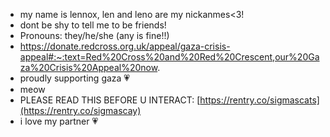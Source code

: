 - my name is lennox, len and leno are my nickanmes<3!
- dont be shy to tell me to be friends!
-  Pronouns: they/he/she (any is fine!!)
-  https://donate.redcross.org.uk/appeal/gaza-crisis-appeal#:~:text=Red%20Cross%20and%20Red%20Crescent,our%20Gaza%20Crisis%20Appeal%20now.
  - proudly supporting gaza 💗
  - meow
  - PLEASE READ THIS BEFORE U INTERACT: [https://rentry.co/sigmascats](https://rentry.co/sigmascay)
  - i love my partner 💗

